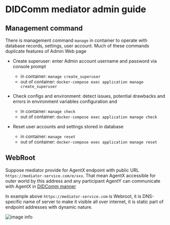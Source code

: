 # DIDComm mediator admin guide

## Management command

There is management command ```manage``` in container to operate with database records, settings, user account.
Much of these commands duplicate features of Admin Web page

  - Create superuser: enter Admin account username and password via console prompt
    - in container: ```manage create_superuser```
    - out of container: ```docker-compose exec application manage create_superuser```
    
  - Check configs and environment: detect issues, potential drawbacks and errors in environment variables 
    configuration and 
    - in container: ```manage check```
    - out of container: ```docker-compose exec application manage check```

  - Reset user accounts and settings stored in database
    - in container: ```manage reset```
    - out of container: ```docker-compose exec application manage reset```

## WebRoot
Suppose mediator provide for AgentX endpoint with public URL ```https://mediator-service.com/e/xxx```.
That mean AgentX accessible for outer world by this address and any participant AgentY can
communicate with AgentX in [DIDComm manner](https://identity.foundation/didcomm-messaging/spec/#message-types)

In example above ```https://mediator-service.com``` is Webroot, it is DNS-specific name of server
to make it visible all over internet, it is static part of endpoint addresses with dynamic nature.

![image info](../_static/rfc0211.svg)